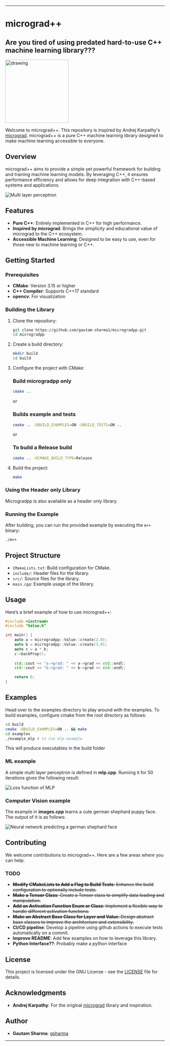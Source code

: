 
---

# micrograd++

## Are you tired of using predated hard-to-use C++ machine learning library???

<img src="/public/german_shephard.jpg" alt="drawing" width="200" height="200"/>

Welcome to micrograd++. This repository is inspired by Andrej Karpathy's [micrograd](https://github.com/karpathy/micrograd). micrograd++ is a pure C++ machine learning library designed to make machine learning accessible to everyone.

## Overview

micrograd++ aims to provide a simple yet powerful framework for building and training machine learning models. By leveraging C++, it ensures performance efficiency and allows for deep integration with C++-based systems and applications.

![Multi layer perceptron](/public/mlp.gif)

## Features

- **Pure C++**: Entirely implemented in C++ for high performance.
- **Inspired by micrograd**: Brings the simplicity and educational value of micrograd to the C++ ecosystem.
- **Accessible Machine Learning**: Designed to be easy to use, even for those new to machine learning or C++.

## Getting Started

### Prerequisites

- **CMake**: Version 3.15 or higher
- **C++ Compiler**: Supports C++17 standard
- **opencv**: For visualization

### Building the Library

1. Clone the repository:
   ```sh
   git clone https://github.com/gautam-sharma1/microgradpp.git
   cd microgradpp
   ```

2. Create a build directory:
   ```sh
   mkdir build
   cd build
   ```

3. Configure the project with CMake:
   ### Build microgradpp only
      ```sh
      cmake ..
      ```
   or
   ### Builds example and tests
   ```sh
   cmake .. -DBUILD_EXAMPLES=ON -DBUILD_TESTS=ON ..
   ```
   or
   ### To build a Release build
   ```sh
   cmake .. -DCMAKE_BUILD_TYPE=Release
   ```

4. Build the project:
   ```sh
   make
   ```

### Using the Header only Library

Microgradpp is also available as a header only library. 


### Running the Example

After building, you can run the provided example by executing the `m++` binary:
```sh
./m++
```

## Project Structure

- `CMakeLists.txt`: Build configuration for CMake.
- `include/`: Header files for the library.
- `src/`: Source files for the library.
- `main.cpp`: Example usage of the library.

## Usage

Here’s a brief example of how to use micrograd++:

```cpp
#include <iostream>
#include "Value.h"

int main() {
    auto a = microgradpp::Value::create(2.0);
    auto b = microgradpp::Value::create(3.0);
    auto c = a * b;
    c->backProp();
    
    std::cout << "a->grad: " << a->grad << std::endl;
    std::cout << "b->grad: " << b->grad << std::endl;

    return 0;
}
```

## Examples

Head over to the examples directory to play around with the examples. To build examples, configure cmake from the root directory as follows:

```sh
cd build
cmake -DBUILD_EXAMPLES=ON .. && make
cd examples
./example_mlp # to run mlp example
```
This will produce executables in the build folder

### ML example
A simple multi layer perceptron is defined in 
**mlp.cpp**. Running it for 50 iterations gives the following result:

![Loss function of MLP](/public/mlp.png)

### Computer Vision example

The example in **images.cpp** learns a cute german shephard puppy face. The output of it is as follows:

![Neural network predicting a german shephard face](/public/gsd.gif)

## Contributing

We welcome contributions to micrograd++. Here are a few areas where you can help:

### TODO

- ~~**Modify CMakeLists to Add a Flag to Build Tests**: Enhance the build configuration to optionally include tests.~~
- ~~**Make a Tensor Class**: Create a Tensor class to simplify data loading and manipulation.~~
- ~~**Add an Activation Function Enum or Class**: Implement a flexible way to handle different activation functions.~~
- ~~**Make an Abstract Base Class for Layer and Value**: Design abstract base classes to improve the architecture and extensibility.~~
- **CI/CD pipeline**: Develop a pipeline using github actions to execute tests automatically on a commit.
- **Improve README**: Add few examples on how to leverage this library.
- **Python Interface??**: Probably make a python interface  

## License

This project is licensed under the GNU License - see the [LICENSE](LICENSE) file for details.

## Acknowledgments

- **Andrej Karpathy**: For the original [micrograd](https://github.com/karpathy/micrograd) library and inspiration.


## Author
- **Gautam Sharma**: [gsharma](https://www.gsharma.dev)

---
